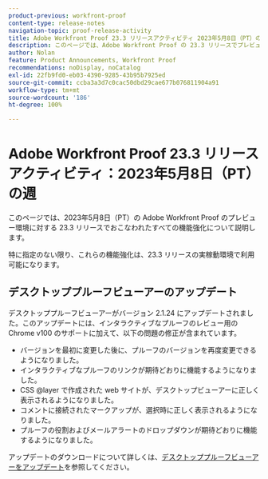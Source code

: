 ```yaml
---
product-previous: workfront-proof
content-type: release-notes
navigation-topic: proof-release-activity
title: Adobe Workfront Proof 23.3 リリースアクティビティ 2023年5月8日（PT）の週
description: このページでは、Adobe Workfront Proof の 23.3 リリースでプレビュー環境に対しておこなわれたすべての機能強化について説明します。これらの機能強化は、2023年5月8日（PT）の週に実稼動環境で利用可能になる予定です。
author: Nolan
feature: Product Announcements, Workfront Proof
recommendations: noDisplay, noCatalog
exl-id: 22fb9fd0-eb03-4390-9285-43b95b7925ed
source-git-commit: ccba3a3d7c0cac50dbd29cae677b076811904a91
workflow-type: tm+mt
source-wordcount: '186'
ht-degree: 100%

---
```


# Adobe Workfront Proof 23.3 リリースアクティビティ：2023年5月8日（PT）の週

このページでは、2023年5月8日（PT）の Adobe Workfront Proof のプレビュー環境に対する 23.3 リリースでおこなわれたすべての機能強化について説明します。

特に指定のない限り、これらの機能強化は、23.3 リリースの実稼動環境で利用可能になります。

## デスクトッププルーフビューアーのアップデート

デスクトッププルーフビューアーがバージョン 2.1.24 にアップデートされました。このアップデートには、インタラクティブなプルーフのレビュー用の Chrome v100 のサポートに加えて、以下の問題の修正が含まれています。

* バージョンを最初に変更した後に、プルーフのバージョンを再度変更できるようになりました。
* インタラクティブなプルーフのリンクが期待どおりに機能するようになりました。
* CSS @layer で作成された web サイトが、デスクトップビューアーに正しく表示されるようになりました。
* コメントに接続されたマークアップが、選択時に正しく表示されるようになりました。
* プルーフの役割およびメールアラートのドロップダウンが期待どおりに機能するようになりました。

アップデートのダウンロードについて詳しくは、[デスクトッププルーフビューアーをアップデート](/help/quicksilver/review-and-approve-work/proofing/use-the-desktop-proofing-viewer/update-the-desktop-proofing-viewer.md)を参照してください。
